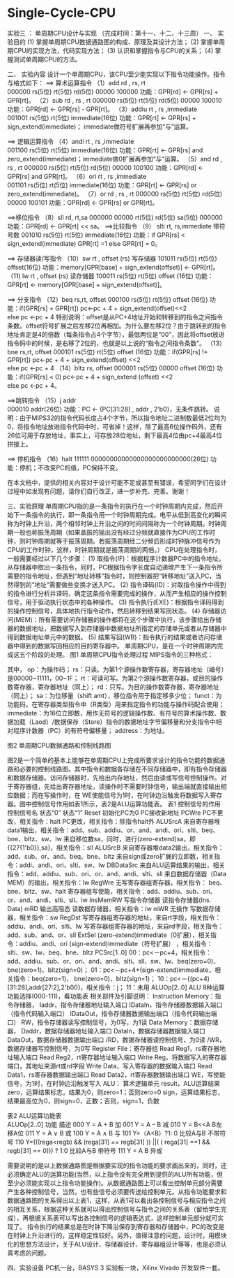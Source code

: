 # Single-Cycle-CPU
实验三	：	单周期CPU设计与实现
（完成时间：第十一、十二、十三周）
一、 实验目的
(1) 掌握单周期CPU数据通路图的构成、原理及其设计方法；
(2) 掌握单周期CPU的实现方法，代码实现方法；
(3) 认识和掌握指令与CPU的关系；
(4) 掌握测试单周期CPU的方法。

二、 实验内容
设计一个单周期CPU，该CPU至少能实现以下指令功能操作。指令与格式如下：
==> 算术运算指令
（1）add  rd , rs, rt  
000000	rs(5位)	rt(5位)	rd(5位)	00000 100000
功能：GPR[rd] ← GPR[rs] + GPR[rt]。
    （2）sub  rd , rs , rt
000000	rs(5位)	rt(5位)	rd(5位)	00000 100010
功能：GPR[rd] ← GPR[rs] - GPR[rt]。
（3）addiu  rt , rs ,immediate  
001001	rs(5位)	rt(5位)	immediate(16位)
功能：GPR[rt] ← GPR[rs] + sign_extend(immediate)； immediate做符号扩展再参加“与”运算。

==> 逻辑运算指令
（4）andi  rt , rs ,immediate  
001100	rs(5位)	rt(5位)	immediate(16位)
功能：GPR[rt] ← GPR[rs] and zero_extend(immediate)；immediate做0扩展再参加“与”运算。
（5）and  rd , rs , rt
000000	rs(5位)	rt(5位)	rd(5位)	00000 100100
功能：GPR[rd] ← GPR[rs] and GPR[rt]。
（6）ori  rt , rs ,immediate  
001101	rs(5位)	rt(5位)	immediate(16位)
功能：GPR[rt] ← GPR[rs] or zero_extend(immediate)。
（7）or  rd , rs , rt
000000	rs(5位)	rt(5位)	rd(5位)	00000 100101
功能：GPR[rd] ← GPR[rs] or GPR[rt]。

==>移位指令
（8）sll  rd, rt,sa 
000000	00000	rt(5位)	rd(5位)	sa(5位)	000000
功能：GPR[rd] ← GPR[rt] << sa。
==>比较指令
（9） slti  rt, rs,immediate   带符号数
001010	rs(5位)	rt(5位)	immediate(16位)
功能：if GPR[rs] < sign_extend(immediate)  GPR[rt] =1 else  GPR[rt] = 0。

==> 存储器读/写指令
（10）sw  rt , offset (rs) 写存储器
101011	rs(5位)	rt(5位)	offset(16位)
功能：memory[GPR[base] + sign_extend(offset)] ← GPR[rt]。
（11) lw  rt , offset (rs) 读存储器
100011	rs(5位)	rt(5位)	offset (16位)
功能：GPR[rt] ← memory[GPR[base] + sign_extend(offset)]。 

 ==> 分支指令
   （12）beq  rs,rt, offset
000100	rs(5位)	rt(5位)	offset (16位)
功能：if(GPR[rs] = GPR[rt]) pc←pc + 4 + sign_extend(offset)<<2  
else pc ←pc + 4
特别说明：offset是从PC+4地址开始和转移到的指令之间指令条数。offset符号扩展之后左移2位再相加。为什么要左移2位？由于跳转到的指令地址肯定是4的倍数（每条指令占4个字节），最低两位是“00”，因此将offset放进指令码中的时候，是右移了2位的，也就是以上说的“指令之间指令条数”。
    （13）bne  rs,rt, offset
000101	rs(5位)	rt(5位)	offset (16位)
功能：if(GPR[rs] != GPR[rt]) pc←pc + 4 + sign_extend(offset) <<2  
else pc ←pc + 4
    （14）bltz  rs, offset
000001	rs(5位)	00000	offset (16位)
功能：if(GPR[rs] < 0) pc←pc + 4 + sign_extend (offset) <<2  
else pc ←pc + 4。

==>跳转指令
（15）j  addr    
000010	addr(26位)
功能：PC ← {PC[31:28] , addr , 2’b0}，无条件跳转。
说明：由于MIPS32的指令代码长度占4个字节，所以指令地址二进制数最低2位均为0，将指令地址放进指令代码中时，可省掉！这样，除了最高6位操作码外，还有26位可用于存放地址，事实上，可存放28位地址，剩下最高4位由pc+4最高4位拼接上。

==> 停机指令
（16）halt 
111111	00000000000000000000000000(26位)
功能：停机；不改变PC的值，PC保持不变。

在本文档中，提供的相关内容对于设计可能不足或甚至有错误，希望同学们在设计过程中如发现有问题，请你们自行改正，进一步补充、完善。谢谢！

三、实验原理
单周期CPU指的是一条指令的执行在一个时钟周期内完成，然后开始下一条指令的执行，即一条指令用一个时钟周期完成。电平从低到高变化的瞬间称为时钟上升沿，两个相邻时钟上升沿之间的时间间隔称为一个时钟周期。时钟周期一般也称振荡周期（如果晶振的输出没有经过分频就直接作为CPU的工作时钟，则时钟周期就等于振荡周期。若振荡周期经二分频后形成时钟脉冲信号作为CPU的工作时钟，这样，时钟周期就是振荡周期的两倍。）
    CPU在处理指令时，一般需要经过以下几个步骤：
    (1) 取指令(IF)：根据程序计数器PC中的指令地址，从存储器中取出一条指令，同时，PC根据指令字长度自动递增产生下一条指令所需要的指令地址，但遇到“地址转移”指令时，则控制器把“转移地址”送入PC，当然得到的“地址”需要做些变换才送入PC。
    (2) 指令译码(ID)：对取指令操作中得到的指令进行分析并译码，确定这条指令需要完成的操作，从而产生相应的操作控制信号，用于驱动执行状态中的各种操作。
    (3) 指令执行(EXE)：根据指令译码得到的操作控制信号，具体地执行指令动作，然后转移到结果写回状态。
    (4) 存储器访问(MEM)：所有需要访问存储器的操作都将在这个步骤中执行，该步骤给出存储器的数据地址，把数据写入到存储器中数据地址所指定的存储单元或者从存储器中得到数据地址单元中的数据。
    (5) 结果写回(WB)：指令执行的结果或者访问存储器中得到的数据写回相应的目的寄存器中。
    单周期CPU，是在一个时钟周期内完成这五个阶段的处理。
图1  单周期CPU指令处理过程
MIPS指令的三种格式：

其中，
op：为操作码；
rs：只读。为第1个源操作数寄存器，寄存器地址（编号）是00000~11111，00~1F；
rt：可读可写。为第2个源操作数寄存器，或目的操作数寄存器，寄存器地址（同上）；
rd：只写。为目的操作数寄存器，寄存器地址（同上）；
sa：为位移量（shift amt），移位指令用于指定移多少位；
funct：为功能码，在寄存器类型指令中（R类型）用来指定指令的功能与操作码配合使用；
immediate：为16位立即数，用作无符号的逻辑操作数、有符号的算术操作数、数据加载（Laod）/数据保存（Store）指令的数据地址字节偏移量和分支指令中相对程序计数器（PC）的有符号偏移量；
    address：为地址。

图2  单周期CPU数据通路和控制线路图

图2是一个简单的基本上能够在单周期CPU上完成所要求设计的指令功能的数据通路和必要的控制线路图。其中指令和数据各存储在不同存储器中，即有指令存储器和数据存储器。访问存储器时，先给出内存地址，然后由读或写信号控制操作。对于寄存器组，先给出寄存器地址，读操作时不需要时钟信号，输出端就直接输出相应数据；而在写操作时，在 WE使能信号为1时，在时钟边沿触发将数据写入寄存器。图中控制信号作用如表1所示，表2是ALU运算功能表。
表1 控制信号的作用
控制信号名	状态“0”	状态“1”
Reset	初始化PC为0	PC接收新地址
PCWre	PC不更改，相关指令：halt	PC更改，相关指令：除指令halt外
ALUSrcA	来自寄存器堆data1输出，相关指令：add、sub、addiu、or、and、andi、ori、slti、beq、bne、bltz、sw、lw	来自移位数sa，同时，进行(zero-extend)sa，即 {{27{1'b0}},sa}，相关指令：sll
ALUSrcB	来自寄存器堆data2输出，相关指令：add、sub、or、and、beq、bne、bltz	来自sign或zero扩展的立即数，相关指令：addi、andi、ori、slti、sw、lw
DBDataSrc	来自ALU运算结果的输出，相关指令：add、addiu、sub、ori、or、and、andi、slti、sll	来自数据存储器（Data MEM）的输出，相关指令：lw
RegWre	无写寄存器组寄存器，相关指令：
beq、bne、bltz、sw、halt	寄存器组写使能，相关指令：add、addiu、sub、ori、or、and、andi、slti、sll、lw
InsMemRW	写指令存储器	读指令存储器(Ins. Data)
mRD	输出高阻态	读数据存储器，相关指令：lw
mWR	无操作	写数据存储器，相关指令：sw
RegDst	写寄存器组寄存器的地址，来自rt字段，相关指令：addiu、andi、ori、slti、lw	写寄存器组寄存器的地址，来自rd字段，相关指令：add、sub、and、or、sll
ExtSel	(zero-extend)immediate（0扩展），相关指令：addiu、andi、ori	(sign-extend)immediate（符号扩展）
，相关指令：slti、sw、lw、beq、bne、bltz
PCSrc[1..0]	00：pc<－pc+4，相关指令：add、addiu、sub、or、ori、and、andi、slti、sll、sw、lw、beq(zero=0)、bne(zero=1)、bltz(sign=0)；
01：pc<－pc+4+(sign-extend)immediate，相关指令：beq(zero=1)、
bne(zero=0)、bltz(sign=1)；
10：pc<－{(pc+4)[31:28],addr[27:2],2'b00}，相关指令：j；
11：未用
ALUOp[2..0]	ALU 8种运算功能选择(000-111)，看功能表
相关部件及引脚说明：
Instruction Memory：指令存储器，
  Iaddr，指令存储器地址输入端口
  IDataIn，指令存储器数据输入端口（指令代码输入端口）
  IDataOut，指令存储器数据输出端口（指令代码输出端口）
  RW，指令存储器读写控制信号，为0写，为1读
Data Memory：数据存储器，
  Daddr，数据存储器地址输入端口
  DataIn，数据存储器数据输入端口
  DataOut，数据存储器数据输出端口
  /RD，数据存储器读控制信号，为0读
  /WR，数据存储器写控制信号，为0写
Register File：寄存器组
  Read Reg1，rs寄存器地址输入端口
  Read Reg2，rt寄存器地址输入端口
  Write Reg，将数据写入的寄存器端口，其地址来源rt或rd字段
  Write Data，写入寄存器的数据输入端口
  Read Data1，rs寄存器数据输出端口
  Read Data2，rt寄存器数据输出端口
  WE，写使能信号，为1时，在时钟边沿触发写入
ALU：  算术逻辑单元
  result，ALU运算结果
  zero，运算结果标志，结果为0，则zero=1；否则zero=0
  sign，运算结果标志，结果最高位为0，则sign=0，正数；否则，sign=1，负数

表2 ALU运算功能表        
ALUOp[2..0]	功能	描述
000	Y = A + B	加
001	Y = A – B	减
010	Y = B<<A	B左移A位
011	Y = A ∨ B	或
100	Y = A ∧ B	与
101	Y=（A<B）?1: 0	比较A与B
不带符号
110	Y=(((rega<regb) && (rega[31] == regb[31] )) ||( ( rega[31] ==1 && regb[31] == 0))) ? 1:0	比较A与B
带符号
111	Y = A  B	异或

需要说明的是以上数据通路图是根据要实现的指令功能的要求画出来的，同时，还必须确定ALU的运算功能(当然，以上指令没有完全用到提供的ALU所有功能，但至少必须能实现以上指令功能操作)。从数据通路图上可以看出控制单元部分需要产生各种控制信号，当然，也有些信号必须要传送给控制单元。从指令功能要求和数据通路图的关系得出以上表1，这样，从表1可以看出各控制信号与相应指令之间的相互关系，根据这种关系就可以得出控制信号与指令之间的关系表（留给学生完成），再根据关系表可以写出各控制信号的逻辑表达式，这样控制单元部分就可实现了。
指令执行的结果总是在时钟下降沿保存到寄存器和存储器中，PC的改变是在时钟上升沿进行的，这样稳定性较好。另外，值得注意的问题，设计时，用模块化的思想方法设计，关于ALU设计、存储器设计、寄存器组设计等等，也是必须认真考虑的问题。

四、实验设备
PC机一台，BASYS 3 实验板一块，Xilinx Vivado 开发软件一套。


